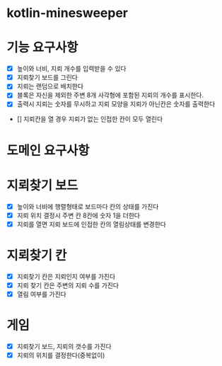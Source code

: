 # kotlin-minesweeper

# 기능 요구사항
- [x] 높이와 너비, 지뢰 개수를 입력받을 수 있다
- [x] 지뢰찾기 보드를 그린다
- [x] 지뢰는 랜덤으로 배치한다
- [x] 블록은 자신을 제외한 주변 8개 사각형에 포함된 지뢰의 개수를 표시한다.
- [x] 출력시 지뢰는 숫자를 무시하고 지뢰 모양을 지뢰가 아닌칸은 숫자를 출력한다
- [] 지뢰칸을 열 경우 지뢰가 없는 인접한 칸이 모두 열린다

# 도메인 요구사항

# 지뢰찾기 보드
- [x] 높이와 너비에 행렬형태로 보드마다 칸의 상태를 가진다
- [x] 지뢰 위치 결정시 주변 칸 8칸에 숫자 1을 더한다
- [x] 지뢰를 열면 지뢰 보드에 인접한 칸의 열림상태를 변경한다

# 지뢰찾기 칸
- [x] 지뢰찾기 칸은 지뢰인지 여부를 가진다
- [x] 지뢰 찾기 칸은 주변의 지뢰 수를 가진다
- [x] 열림 여부를 가진다

# 게임
- [x] 지뢰찾기 보드, 지뢰의 갯수를 가진다
- [x] 지뢰의 위치를 결정한다(중복없이)